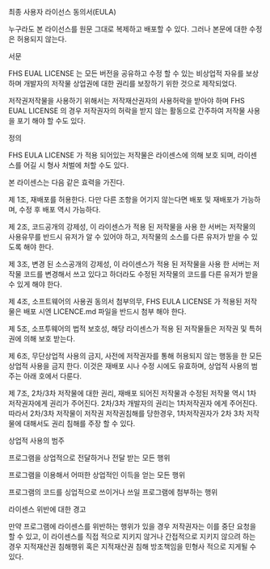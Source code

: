 최종 사용자 라이선스 동의서(EULA)



누구라도 본 라이선스를 원문 그대로 복제하고 배포할 수 있다. 그러나 본문에 대한 수정은 허용되지 않는다.



서문

FHS EUAL LICENSE 는 모든 버전을 공유하고 수정 할 수 있는 비상업적 자유를 보상 하며
개발자의 저작물 상업권에 대한 권리를 보장하기 위한 것으로 제작되었다.

저작권저작물을 사용하기 위해서는 저작재산권자의 사용허락을 받아야 하며
FHS EUAL LICENSE 의 경우 저작권자의 허락을 받지 않는 활동으로 간주하여
저작물 사용을 포기 해야 할 수도 있다.

정의

FHS EULA LICENSE 가 적용 되어있는 저작물은 라이센스에 의해 보호 되며, 라이센스를 어길 시
형사 처벌에 처할 수도 있다.

본 라이센스는 다음 같은 효력을 가진다.

제 1조, 재배포를 허용한다. 다만 다른 조항을 어기지 않는다면 배포 및 재배포가 가능하며, 수정 후 배포 역시 가능하다.

제 2조, 코드공개의 강제성, 이 라이센스가 적용 된 저작물을 사용 한 서버는 저작물의 사용유무를 반드시 유저가 알 수 있어야 하고, 저작물의 소스를
다른 유저가 받을 수 있도록 해야 한다.

제 3조, 변경 된 소스공개의 강제성, 이 라이센스가 적용 된 저작물을 사용 한 서버는 저작물 코드를 변경해서 쓰고 있다고 하더라도 수정된 저작물의 코드를 
다른 유저가 받을 수 있게 해야 한다.

제 4조, 소프트웨어의 사용권 동의서 첨부의무, FHS EULA LICENSE 가 적용된 저작물은 배포 시엔 LICENCE.md 파일을 반드시 첨부 해야 한다.

제 5조, 소프투웨어의 법적 보호성, 해당 라이센스가 적용 된 저작물들은 저작권 및 특허권에 의해 보호 받는다.

제 6조, 무단상업적 사용의 금지, 사전에 저작권자를 통해 허용되지 않는 행동을 한 모든 상업적 사용을 금지 한다. 이것은
재배포 시나 수정 시에도 유효하며, 상업적 사용의 범주는 아래 호에서 다룬다.

제 7조, 2차/3차 저작물에 대한 권리, 재배포 되어진 저작물과 수정된 저작물 역시 1차 저작권자에게 권리가 주어진다.
2차/3차 개발자의 권리는 1차저작권자 에게 주어진다. 따라서 2차/3차 저작물이 저작권 저작권침해를 당한경우, 1차저작권자가 2차
3차 저작물에 대해서도 권리 침해를 주장 할 수 있다.

상업적 사용의 범주

프로그램을 상업적으로 전달하거나 전달 받는 모든 행위

프로그램을 이용해서 어떠한 상업적인 이득을 얻는 모든 행위

프로그램의 코드를 싱업적으로 쓰이거나 쓰일 프로그램에 첨부하는 행위

라이센스 위반에 대한 경고

만약 프로그램에 라이센스를 위반하는 행위가 있을 경우 저작권자는 이를 중단 요청을 할 수 있고, 이 라이센스를 직접 적으로 지키지 않거나
간접적으로 지키지 않으려 하는 경우 지적재산권 침해행위 혹은 지적재산권 침해 방조책임을 민형사 적으로 지게될 수 있다.

